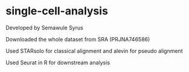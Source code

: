 # single-cell-analysis
Developed by Semawule Syrus 

Downloaded the whole dataset from SRA (PRJNA746586)

Used STARsolo for classical alignment and alevin for pseudo alignment

Used Seurat in R for downstream analysis

